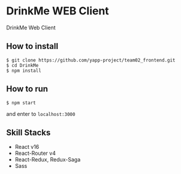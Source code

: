 # DrinkMe WEB Client

DrinkMe Web Client

## How to install

```$
$ git clone https://github.com/yapp-project/team02_frontend.git
$ cd DrinkMe
$ npm install
```

## How to run

```$
$ npm start
```

and enter to `localhost:3000`

## Skill Stacks

- React v16
- React-Router v4
- React-Redux, Redux-Saga
- Sass
